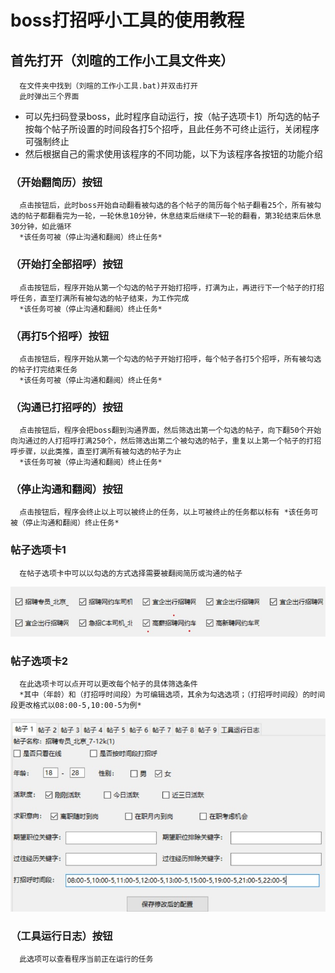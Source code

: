 # boss打招呼小工具的使用教程
## 首先打开（刘暄的工作小工具文件夹）
      在文件夹中找到（刘暄的工作小工具.bat)并双击打开
      此时弹出三个界面
* 可以先扫码登录boss，此时程序自动运行，按（帖子选项卡1）所勾选的帖子按每个帖子所设置的时间段各打5个招呼，且此任务不可终止运行，关闭程序可强制终止
* 然后根据自己的需求使用该程序的不同功能，以下为该程序各按钮的功能介绍
### （开始翻简历）按钮
      点击按钮后，此时boss开始自动翻看被勾选的各个帖子的简历每个帖子翻看25个，所有被勾选的帖子都翻看完为一轮，一轮休息10分钟，休息结束后继续下一轮的翻看，第3轮结束后休息30分钟，如此循环
      *该任务可被（停止沟通和翻阅）终止任务*
### （开始打全部招呼）按钮
      点击按钮后，程序开始从第一个勾选的帖子开始打招呼，打满为止，再进行下一个帖子的打招呼任务，直至打满所有被勾选的帖子结束，为工作完成
      *该任务可被（停止沟通和翻阅）终止任务*
### （再打5个招呼）按钮
      点击按钮后，程序开始从第一个勾选的帖子开始打招呼，每个帖子各打5个招呼，所有被勾选的帖子打完结束任务
      *该任务可被（停止沟通和翻阅）终止任务*
### （沟通已打招呼的）按钮
      点击按钮后，程序会把boss翻到沟通界面，然后筛选出第一个勾选的帖子，向下翻50个开始向沟通过的人打招呼打满250个，然后筛选出第二个被勾选的帖子，重复以上第一个帖子的打招呼步骤，以此类推，直至打满所有被勾选的帖子为止
      *该任务可被（停止沟通和翻阅）终止任务*
### （停止沟通和翻阅）按钮
      点击按钮后，程序会终止以上可以被终止的任务，以上可被终止的任务都以标有 *该任务可被（停止沟通和翻阅）终止任务*
### 帖子选项卡1
      在帖子选项卡中可以以勾选的方式选择需要被翻阅简历或沟通的帖子
![图片](images/img1.jpg)
### 帖子选项卡2
      在此选项卡可以点开可以更改每个帖子的具体筛选条件
      *其中（年龄）和（打招呼时间段）为可编辑选项，其余为勾选选项；（打招呼时间段）的时间段更改格式以08:00-5,10:00-5为例*
![图片](images/img2.jpg)
### （工具运行日志）按钮
      此选项可以查看程序当前正在运行的任务
